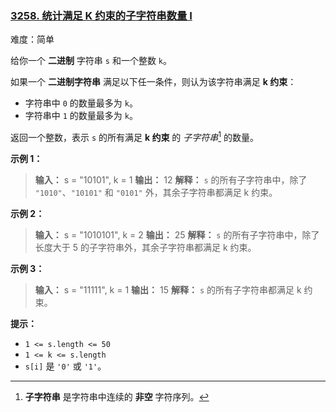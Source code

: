 ### [3258\. 统计满足 K 约束的子字符串数量 I](https://leetcode.cn/problems/count-substrings-that-satisfy-k-constraint-i/)

难度：简单

给你一个 **二进制** 字符串 `s` 和一个整数 `k`。

如果一个 **二进制字符串** 满足以下任一条件，则认为该字符串满足 **k 约束**：

- 字符串中 `0` 的数量最多为 `k`。
- 字符串中 `1` 的数量最多为 `k`。

返回一个整数，表示 `s` 的所有满足 **k 约束** 的 _子字符串_[^1] 的数量。

**示例 1：**

> **输入：** s = "10101", k = 1
> **输出：** 12
> **解释：**
> `s` 的所有子字符串中，除了 `"1010"`、`"10101"` 和 `"0101"` 外，其余子字符串都满足 k 约束。

**示例 2：**

> **输入：** s = "1010101", k = 2
> **输出：** 25
> **解释：**
> `s` 的所有子字符串中，除了长度大于 5 的子字符串外，其余子字符串都满足 k 约束。

**示例 3：**

> **输入：** s = "11111", k = 1
> **输出：** 15
> **解释：**
> `s` 的所有子字符串都满足 k 约束。

**提示：**

- `1 <= s.length <= 50`
- `1 <= k <= s.length`
- `s[i]` 是 `'0'` 或 `'1'`。

[^1]: **子字符串** 是字符串中连续的 **非空** 字符序列。
